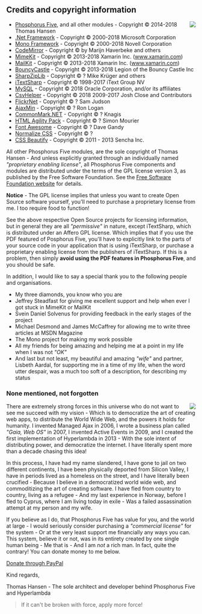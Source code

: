 ## Credits and copyright information

<img style="margin-left:1rem; float:right;max-width: 20%;" src="modules/hyper-ide/media/logo.svg" />

* [Phosphorus Five](https://github.com/polterguy/phosphorusfive), and all other modules - Copyright © 2014-2018 Thomas Hansen
* [.Net Framework](https://www.microsoft.com/net/download) - Copyright © 2000-2018 Microsoft Corporation
* [Mono Framework](http://www.mono-project.com/) - Copyright © 2000-2018 Novell Corporation
* [CodeMirror](https://codemirror.net) - Copyright © by Marijn Haverbeke and others
* [MimeKit](https://github.com/jstedfast/MimeKit) - Copyright © 2013-2018 Xamarin Inc. (www.xamarin.com)
* [MailKit](https://github.com/jstedfast/MailKit) - Copyright © 2013-2018 Xamarin Inc. (www.xamarin.com)
* [BouncyCastle](https://www.bouncycastle.org/) - Copyright © 2013-2018 Legion of the Bouncy Castle Inc
* [SharpZipLib](https://github.com/icsharpcode/SharpZipLib) - Copyright © ? Mike Krüger and others
* [iTextSharp](https://github.com/itext/itextsharp) - Copyright © 1998-2017 iText Group NV
* [MySQL](https://www.mysql.com/) - Copyright © 2018 Oracle Corporation, and/or its affiliates
* [CsvHelper](https://joshclose.github.io/CsvHelper/) - Copyright © 2018 2009-2017 Josh Close and Contributors
* [FlickrNet](https://github.com/samjudson/flickr-net) - Copyright © ? Sam Judson
* [AjaxMin](http://ajaxmin.codeplex.com/) - Copyright © ? Ron Logan
* [CommonMark.NET](https://github.com/Knagis/CommonMark.NET) - Copyright © ? Knagis
* [HTML Agility Pack](http://html-agility-pack.net/) - Copyright © ? Simon Mourier
* [Font Awesome](http://fontawesome.io/) - Copyright © ? Dave Gandy
* [Normalize CSS](github.com/necolas/normalize.css) - Copyright © ?
* [CSS Beautify](https://github.com/senchalabs/cssbeautify) - Copyright © 2011 - 2013 Sencha Inc.

All other Phosphorus Five modules, are the sole copyright of 
Thomas Hansen - And unless explicitly granted through an individually named _"proprietary enabling license"_,
all Phosphorus Five components and modules are distributed under the terms of the GPL license version 3,
as published by the Free Software Foundation. See the [Free Software Foundation website](https://www.fsf.org/) for details.

**Notice** - The GPL license implies that unless you want to create Open Source software yourself, you'll need
to purchase a proprietary license from me. I too require food to function!

See the above respective Open Source projects for licensing information, but in general they are all _"permissive"_ in nature,
except iTextSharp, which is distributed under an Affero GPL license. Which implies that if you use the PDF
featured of Posphorus Five, you'll have to explicitly link to the parts of your source code in your application
that is using iTextSharp, or purchase a proprietary enabling license from the publishers of iTextSharp. If 
this is a problem, then simply **avoid using the PDF features in Phosphorus Five**, and you should be safe.

In addition, I would like to say a special thank you to the following people and organisations.

* My three diamonds, you know who you are
* Jeffrey Steadfast for giving me excellent support and help when ever I got stuck in MimeKit or MailKit
* Svein Daniel Solvenus for providing feedback in the early stages of the project
* Michael Desmond and James McCaffrey for allowing me to write three articles at MSDN Magazine
* The Mono project for making my work possible
* All my friends for being amazing and helping me at a point in my life when I was not _"OK"_
* And last but not least, my beautiful and amazing _"wife"_ and partner, Lisbeth Aardal, for supporting me in a time of my life, when the word utter despair, was a much too soft of a description, for describing my status

### None mentioned, not forgotten

<img style="margin-left:1rem; float:right;max-width: 20%;" src="https://phosphorusfive.files.wordpress.com/2018/02/thomas.jpg" />

There are extremely strong forces in this universe who do not want to see me succeed with my vision - Which
is to democratize the art of creating web apps, to distribute the World Wide Web, and the powers it holds for
humanity. I invented Managed Ajax in 2006, I wrote a business plan called _"Gaia, Web OS"_ in 2007,
I invented Active Events in 2009, and I created the first implementation of Hyperlambda in 2013 - With the sole
intent of distributing power, and democratize the internet. I have literally spent more than a decade
chasing this idea!

In this process, I have had my name slandered, I have gone to jail on two different continents, I have
been physically deported from Silicon Valley, I have in periods lived as a homeless on the street, and I
have literally been crucified - Because I believe in a democratized world wide web, and commoditizing
the art of creating software. I have fled from country to country, living as a refugee - And my last
experience in Norway, before I fled to Cyprus, where I am living today in exile - Was a failed
assassination attempt at my person and my wife.

If you believe as I do, that Phosphorus Five has value for you, and the world at large - I would seriously
consider purchasing a _"commercial license"_ for the system - Or at the very least support me financially
any ways you can. This system, believe it or not, was in its entirety created by one single human being -
Me that is - And I am _not_ a rich man. In fact, quite the contrary! You can donate money to me below.

[Donate through PayPal](https://www.paypal.com/cgi-bin/webscr?cmd=_s-xclick&amp;hosted_button_id=4RL5XLLZYNBF2)

Kind regards,

Thomas Hansen - The sole architect and developer behind Phosphorus Five and Hyperlambda

> If it can't be broken with force, apply more force!
